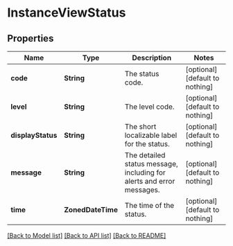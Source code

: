 # InstanceViewStatus


## Properties
Name | Type | Description | Notes
------------ | ------------- | ------------- | -------------
**code** | **String** | The status code. | [optional] [default to nothing]
**level** | **String** | The level code. | [optional] [default to nothing]
**displayStatus** | **String** | The short localizable label for the status. | [optional] [default to nothing]
**message** | **String** | The detailed status message, including for alerts and error messages. | [optional] [default to nothing]
**time** | **ZonedDateTime** | The time of the status. | [optional] [default to nothing]


[[Back to Model list]](../README.md#models) [[Back to API list]](../README.md#api-endpoints) [[Back to README]](../README.md)


